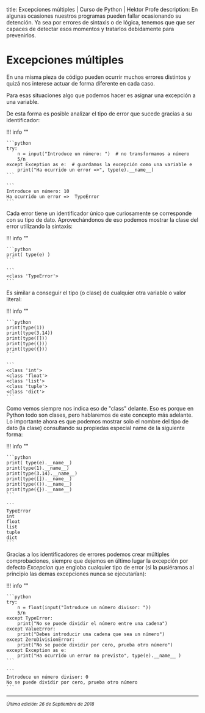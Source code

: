 title: Excepciones múltiples | Curso de Python | Hektor Profe
description: En algunas ocasiones nuestros programas pueden fallar ocasionando su detención. Ya sea por errores de sintaxis o de lógica, tenemos que que ser capaces de detectar esos momentos y tratarlos debidamente para prevenirlos.

# Excepciones múltiples

En una misma pieza de código pueden ocurrir muchos errores distintos y quizá nos interese actuar de forma diferente en cada caso.

Para esas situaciones algo que podemos hacer es asignar una excepción a una variable. 

De esta forma es posible analizar el tipo de error que sucede gracias a su identificador:

!!! info "" 
    
    ```python
    try:
        n = input("Introduce un número: ")  # no transformamos a número
        5/n
    except Exception as e:  # guardamos la excepción como una variable e
        print("Ha ocurrido un error =>", type(e).__name__)
    ```

    ```
    Introduce un número: 10
    Ha ocurrido un error =>  TypeError
    ```

Cada error tiene un identificador único que curiosamente se corresponde con su tipo de dato. Aprovechándonos de eso podemos mostrar la clase del error utilizando la sintaxis:

!!! info "" 
    
    ```python
    print( type(e) )
    ```

    ```
    <class 'TypeError'>
    ```

Es similar a conseguir el tipo (o clase) de cualquier otra variable o valor literal:

!!! info "" 
    
    ```python
    print(type(1))
    print(type(3.14))
    print(type([]))
    print(type(()))
    print(type({}))
    ```

    ```
    <class 'int'>
    <class 'float'>
    <class 'list'>
    <class 'tuple'>
    <class 'dict'>
    ```

Como vemos siempre nos indica eso de "class" delante. Eso es porque en Python todo son clases, pero hablaremos de este concepto más adelante. Lo importante ahora es que podemos mostrar solo el nombre del tipo de dato (la clase) consultando su propiedas especial name de la siguiente forma:

!!! info "" 
    
    ```python
    print( type(e).__name__)
    print(type(1).__name__)
    print(type(3.14).__name__)
    print(type([]).__name__)
    print(type(()).__name__)
    print(type({}).__name__)
    ```

    ```
    TypeError
    int
    float
    list
    tuple
    dict
    ```

Gracias a los identificadores de errores podemos crear múltiples comprobaciones, siempre que dejemos en último lugar la excepción por defecto *Excepcion* que engloba cualquier tipo de error (si la pusiéramos al principio las demas excepciones nunca se ejecutarían):

!!! info "" 
    
    ```python
    try:
        n = float(input("Introduce un número divisor: "))
        5/n
    except TypeError:
        print("No se puede dividir el número entre una cadena")
    except ValueError:
        print("Debes introducir una cadena que sea un número")
    except ZeroDivisionError:
        print("No se puede dividir por cero, prueba otro número")
    except Exception as e:
        print("Ha ocurrido un error no previsto", type(e).__name__ )
    ```

    ```
    Introduce un número divisor: 0
    No se puede dividir por cero, prueba otro número
    ``` 

___
<small class="edited"><i>Última edición: 26 de Septiembre de 2018</i></small>